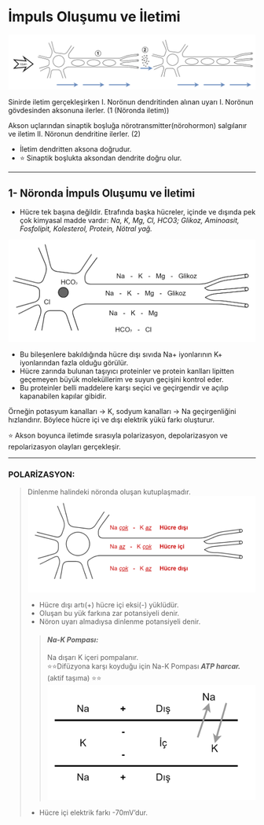 # İmpuls Oluşumu ve İletimi

!["İmpuls Oluşumu ve İletimi"](resources/sinir_hucresi(sinaptik_bosluk).png)

Sinirde iletim gerçekleşirken I. Norönun dendritinden alınan uyarı I. Norönun gövdesinden aksonuna ilerler. (1 (Nöronda iletim))
    
Akson uçlarından sinaptik boşluğa nörotransmitter(nörohormon) salgılanır ve iletim II. Nöronun dendritine ilerler. (2)

+ İletim dendritten aksona doğrudur.
+ :star: Sinaptik boşlukta aksondan dendrite doğru olur.
---
## 1- Nöronda İmpuls Oluşumu ve İletimi
+ Hücre tek başına değildir. Etrafında başka hücreler, içinde ve dışında pek çok kimyasal madde vardır: *Na, K, Mg, Cl, HCO3; Glikoz, Aminoasit, Fosfolipit, Kolesterol, Protein, Nötral yağ.*

!["Kimyasal Maddeler"](resources/sinir_hucresi(kimyasal_maddeler).png)

+ Bu bileşenlere bakıldığında hücre dışı sıvıda Na+ iyonlarının K+ iyonlarından fazla olduğu görülür.
+ Hücre zarında bulunan taşıyıcı proteinler ve protein kanlları lipitten geçemeyen büyük moleküllerim ve suyun geçişini kontrol eder.
+ Bu proteinler belli maddelere karşı seçici ve geçirgendir ve açılıp kapanabilen kapılar gibidir.

Örneğin potasyum kanalları → K, sodyum kanalları → Na geçirgenliğini hızlandırır. Böylece hücre içi ve dışı elektrik yükü farkı oluşturur.

:star: Akson boyunca iletimde sırasıyla polarizasyon, depolarizasyon ve repolarizasyon olayları gerçekleşir.

---
### POLARİZASYON:
> Dinlenme halindeki nöronda oluşan kutuplaşmadır.
>![](resources/sinir_hucresi(ici_disi).png)
>+ Hücre dışı artı(+) hücre içi eksi(-) yüklüdür.
>+ Oluşan bu yük farkına zar potansiyeli denir.
>+ Nöron uyarı almadıysa dinlenme potansiyeli denir. 
>
>>#### *Na-K Pompası:*
>>Na dışarı K içeri pompalanır.  
>>:star::star:Difüzyona karşı koyduğu için Na-K Pompası   ***ATP harcar.*** (aktif taşıma) :star::star:
>>![](resources/polarizasyon(madde_alis_verisi).png)
>>
>- Hücre içi elektrik farkı -70mV’dur.
>
